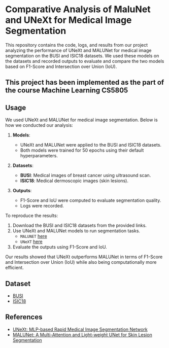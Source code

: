 # Comparative Analysis of MaluNet and UNeXt for Medical Image Segmentation

This repository contains the code, logs, and results from our project analyzing the performance of UNeXt and MALUNet for medical image segmentation on the BUSI and ISIC18 datasets. We used these models on the datasets and recorded outputs to evaluate and compare the two models based on F1-Score and Intersection over Union (IoU).

## This project has been implemented as the part of the course Machine Learning CS5805

## Usage
We used UNeXt and MALUNet for medical image segmentation. Below is how we conducted our analysis:

1. **Models**:  
   - UNeXt and MALUNet were applied to the BUSI and ISIC18 datasets.
   - Both models were trained for 50 epochs using their default hyperparameters.
   
2. **Datasets**:  
   - **BUSI**: Medical images of breast cancer using ultrasound scan.
   - **ISIC18**: Medical dermoscopic images (skin lesions).

3. **Outputs**:  
   - F1-Score and IoU were computed to evaluate segmentation quality.
   - Logs were recorded.
     
To reproduce the results:
1. Download the BUSI and ISIC18 datasets from the provided links.
2. Use UNeXt and MALUNet models to run segmentation tasks.
   - `MALUNET` [here](MALUNet/README.md)
   - `UNeXT` [here](unext/README.md)
3. Evaluate the outputs using F1-Score and IoU.

Our results showed that UNeXt outperforms MALUNet in terms of F1-Score and Intersection over Union (IoU) while also being computationally more efficient.

## Dataset

- [BUSI](https://www.kaggle.com/datasets/aryashah2k/breast-ultrasound-images-dataset)
- [ISIC18](https://challenge.isic-archive.com/data/)

## References

- [UNeXt: MLP-based Rapid Medical Image Segmentation Network](https://arxiv.org/abs/2203.04967)
- [MALUNet: A Multi-Attention and Light-weight UNet for Skin Lesion Segmentation](https://arxiv.org/abs/2211.01784)
